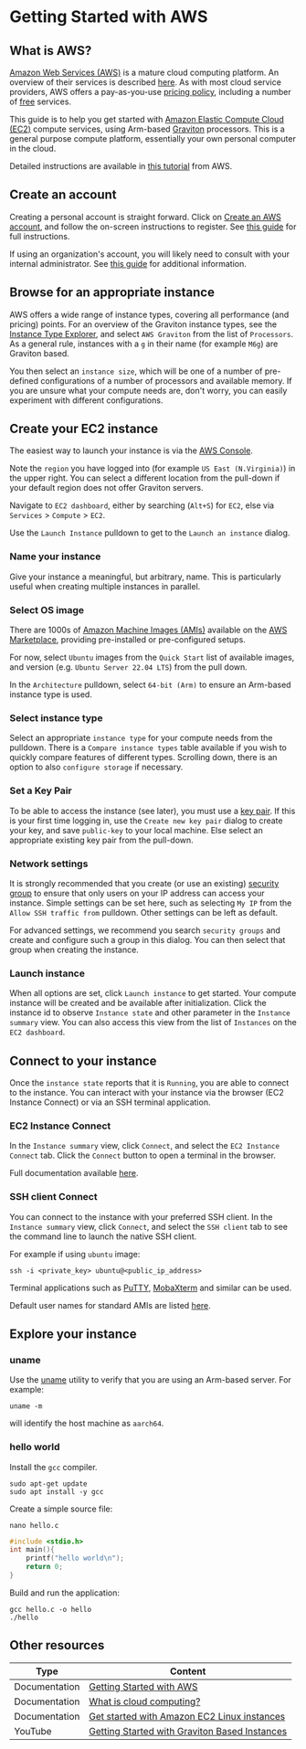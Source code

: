 # Getting Started with AWS

## What is AWS?

[Amazon Web Services (AWS)](https://aws.amazon.com/) is a mature cloud computing platform. An overview of their services is described [here](https://aws.amazon.com/what-is-aws/). As with most cloud service providers, AWS offers a pay-as-you-use [pricing policy](https://aws.amazon.com/pricing/), including a number of [free](https://aws.amazon.com/free/) services.

This guide is to help you get started with [Amazon Elastic Compute Cloud (EC2)](https://aws.amazon.com/ec2/) compute services, using Arm-based [Graviton](https://aws.amazon.com/ec2/graviton/) processors. This is a general purpose compute platform, essentially your own personal computer in the cloud.

Detailed instructions are available in [this tutorial](https://docs.aws.amazon.com/AWSEC2/latest/UserGuide/EC2_GetStarted.html) from AWS.

## Create an account

Creating a personal account is straight forward. Click on [Create an AWS account](https://aws.amazon.com/), and follow the on-screen instructions to register. See [this guide](https://docs.aws.amazon.com/accounts/latest/reference/manage-acct-creating.html) for full instructions.

If using an organization's account, you will likely need to consult with your internal administrator. See [this guide](https://docs.aws.amazon.com/organizations/latest/userguide/orgs_manage_accounts_create.html) for additional information.

## Browse for an appropriate instance

AWS offers a wide range of instance types, covering all performance (and pricing) points. For an overview of the Graviton instance types, see the [Instance Type Explorer](https://aws.amazon.com/ec2/instance-explorer/), and select `AWS Graviton` from the list of `Processors`. As a general rule, instances with a `g` in their name (for example `M6g`) are Graviton based.

You then select an `instance size`, which will be one of a number of pre-defined configurations of a number of processors and available memory. If you are unsure what your compute needs are, don't worry, you can easily experiment with different configurations.

## Create your EC2 instance

The easiest way to launch your instance is via the [AWS Console](https://console.aws.amazon.com).

Note the `region` you have logged into (for example `US East (N.Virginia)`) in the upper right. You can select a different location from the pull-down if your default region does not offer Graviton servers.

Navigate to `EC2 dashboard`, either by searching (`Alt+S`) for `EC2`, else via `Services` > `Compute` > `EC2`.

Use the `Launch Instance` pulldown to get to the `Launch an instance` dialog.

### Name your instance

Give your instance a meaningful, but arbitrary, name. This is particularly useful when creating multiple instances in parallel.

### Select OS image

There are 1000s of [Amazon Machine Images (AMIs)](https://docs.aws.amazon.com/AWSEC2/latest/UserGuide/AMIs.html) available on the [AWS Marketplace](https://aws.amazon.com/marketplace), providing pre-installed or pre-configured setups.

For now, select `Ubuntu` images from the `Quick Start` list of available images, and version (e.g. `Ubuntu Server 22.04 LTS`) from the pull down.

In the `Architecture` pulldown, select `64-bit (Arm)` to ensure an Arm-based instance type is used.

### Select instance type

Select an appropriate `instance type` for your compute needs from the pulldown. There is a `Compare instance types` table available if you wish to quickly compare features of different types. Scrolling down, there is an option to also `configure storage` if necessary.

### Set a Key Pair

To be able to access the instance (see later), you must use a [key pair](https://docs.aws.amazon.com/AWSEC2/latest/UserGuide/ec2-key-pairs.html). If this is your first time logging in, use the `Create new key pair` dialog to create your key, and save `public-key` to your local machine. Else select an appropriate existing key pair from the pull-down.

### Network settings

It is strongly recommended that you create (or use an existing) [security group](https://docs.aws.amazon.com/AWSEC2/latest/UserGuide/ec2-security-groups.html) to ensure that only users on your IP address can access your instance. Simple settings can be set here, such as selecting `My IP` from the `Allow SSH traffic from` pulldown. Other settings can be left as default.

For advanced settings, we recommend you search `security groups` and create and configure such a group in this dialog. You can then select that group when creating the instance.

### Launch instance

When all options are set, click `Launch instance` to get started. Your compute instance will be created and be available after initialization. Click the instance id to observe `Instance state` and other parameter in the `Instance summary` view. You can also access this view from the list of `Instances` on the `EC2 dashboard`.

## Connect to your instance

Once the `instance state` reports that it is `Running`, you are able to connect to the instance. You can interact with your instance via the browser (EC2 Instance Connect) or via an SSH terminal application.

### EC2 Instance Connect

In the `Instance summary` view, click `Connect`, and select the `EC2 Instance Connect` tab. Click the `Connect` button to open a terminal in the browser.

Full documentation available [here](https://docs.aws.amazon.com/AWSEC2/latest/UserGuide/ec2-instance-connect-set-up.html).

### SSH client Connect

You can connect to the instance with your preferred SSH client. In the `Instance summary` view, click `Connect`, and select the `SSH client` tab to see the command line to launch the native SSH client.

For example if using `ubuntu` image:
```
ssh -i <private_key> ubuntu@<public_ip_address>
```
Terminal applications such as [PuTTY](https://www.putty.org/), [MobaXterm](https://mobaxterm.mobatek.net/) and similar can be used.

Default user names for standard AMIs are listed [here](https://docs.aws.amazon.com/AWSEC2/latest/UserGuide/connection-prereqs.html).

## Explore your instance

### uname

Use the [uname](https://en.wikipedia.org/wiki/Uname) utility to verify that you are using an Arm-based server. For example:
```console
uname -m
```
will identify the host machine as `aarch64`.

### hello world

Install the `gcc` compiler.

```console
sudo apt-get update
sudo apt install -y gcc
```
Create a simple source file:
```console
nano hello.c
```
```C
#include <stdio.h>
int main(){
    printf("hello world\n");
    return 0;
}
```
Build and run the application:
```console
gcc hello.c -o hello
./hello
```

## Other resources

| Type          | Content             |
| ---           | ---                 |
| Documentation | [Getting Started with AWS](https://aws.amazon.com/getting-started) |
| Documentation | [What is cloud computing?](https://aws.amazon.com/what-is-cloud-computing) |
| Documentation | [Get started with Amazon EC2 Linux instances](https://docs.aws.amazon.com/AWSEC2/latest/UserGuide/EC2_GetStarted.html) |
| YouTube       | [Getting Started with Graviton Based Instances](https://www.youtube.com/watch?v=kAg7U2I2hzQ) |

